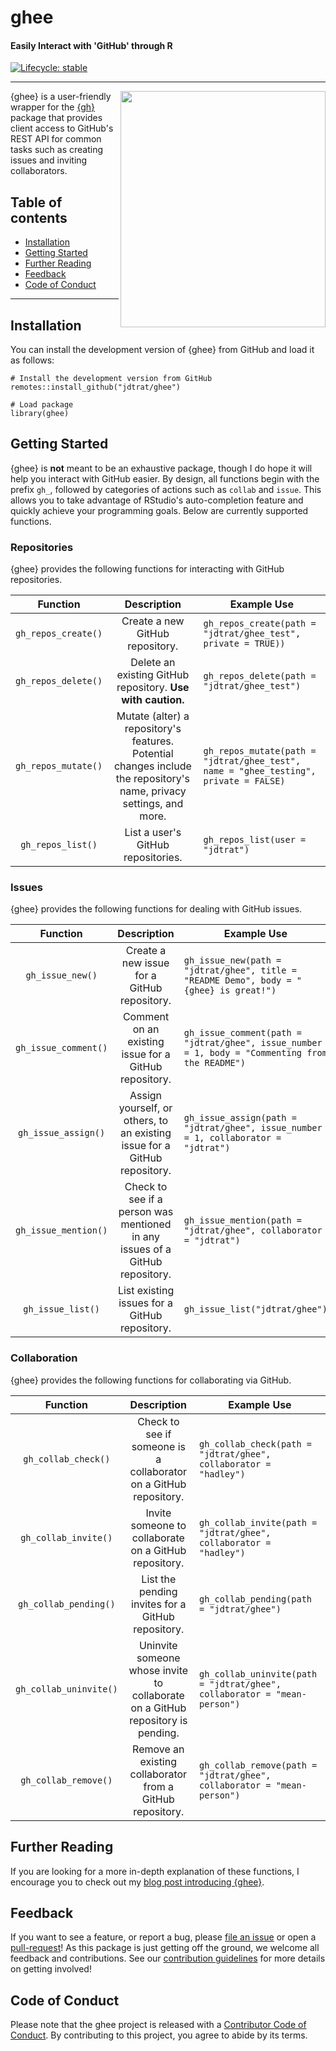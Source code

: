 # ghee

#### Easily Interact with 'GitHub' through R

<!-- badges: start -->

[![Lifecycle: stable](https://img.shields.io/badge/lifecycle-stable-brightgreen.svg)](https://lifecycle.r-lib.org/articles/stages.html#stable)

<!-- badges: end -->

------------------------------------------------------------------------

<img src="https://www.jdtrat.com/packages/ghee/resources/ghee_hex.png" width="328" height="378" align="right"/>

{ghee} is a user-friendly wrapper for the [{gh}](https://gh.r-lib.org/) package that provides client access to GitHub's REST API for common tasks such as creating issues and inviting collaborators.

## Table of contents

-   [Installation](#installation)
-   [Getting Started](#getting-started)
-   [Further Reading](#further-reading)
-   [Feedback](#feedback)
-   [Code of Conduct](#code-of-conduct)

------------------------------------------------------------------------

## Installation

You can install the development version of {ghee} from GitHub and load it as follows:

``` {.r}
# Install the development version from GitHub
remotes::install_github("jdtrat/ghee")

# Load package
library(ghee)
```

## Getting Started

{ghee} is **not** meant to be an exhaustive package, though I do hope it will help you interact with GitHub easier. By design, all functions begin with the prefix `gh_`, followed by categories of actions such as `collab` and `issue`. This allows you to take advantage of RStudio's auto-completion feature and quickly achieve your programming goals. Below are currently supported functions.

### Repositories

{ghee} provides the following functions for interacting with GitHub repositories.

|      Function       |                                                     Description                                                      | Example Use                                                                          |
|:-------------------:|:--------------------------------------------------------------------------------------------------------------------:|--------------------------------------------------------------------------------------|
| `gh_repos_create()` |                                           Create a new GitHub repository.                                            | `gh_repos_create(path = "jdtrat/ghee_test", private = TRUE))`                        |
| `gh_repos_delete()` |                             Delete an existing GitHub repository. **Use with caution.**                              | `gh_repos_delete(path = "jdtrat/ghee_test")`                                         |
| `gh_repos_mutate()` | Mutate (alter) a repository's features. Potential changes include the repository's name, privacy settings, and more. | `gh_repos_mutate(path = "jdtrat/ghee_test", name = "ghee_testing", private = FALSE)` |
|  `gh_repos_list()`  |                                          List a user's GitHub repositories.                                          | `gh_repos_list(user = "jdtrat")`                                                     |

### Issues

{ghee} provides the following functions for dealing with GitHub issues.

|       Function       |                                 Description                                  | Example Use                                                                                     |
|:--------------------:|:----------------------------------------------------------------------------:|-------------------------------------------------------------------------------------------------|
|   `gh_issue_new()`   |                 Create a new issue for a GitHub repository.                  | `gh_issue_new(path = "jdtrat/ghee", title = "README Demo", body = "{ghee} is great!")`          |
| `gh_issue_comment()` |            Comment on an existing issue for a GitHub repository.             | `gh_issue_comment(path = "jdtrat/ghee", issue_number = 1, body = "Commenting from the README")` |
| `gh_issue_assign()`  |  Assign yourself, or others, to an existing issue for a GitHub repository.   | `gh_issue_assign(path = "jdtrat/ghee", issue_number = 1, collaborator = "jdtrat")`              |
| `gh_issue_mention()` | Check to see if a person was mentioned in any issues of a GitHub repository. | `gh_issue_mention(path = "jdtrat/ghee", collaborator = "jdtrat")`                               |
|  `gh_issue_list()`   |                List existing issues for a GitHub repository.                 | `gh_issue_list("jdtrat/ghee")`                                                                  |

### Collaboration

{ghee} provides the following functions for collaborating via GitHub.

|        Function        |                                   Description                                   | Example Use                                                              |
|:----------------------:|:-------------------------------------------------------------------------------:|--------------------------------------------------------------------------|
|  `gh_collab_check()`   |        Check to see if someone is a collaborator on a GitHub repository.        | `gh_collab_check(path = "jdtrat/ghee", collaborator = "hadley")`         |
|  `gh_collab_invite()`  |              Invite someone to collaborate on a GitHub repository.              | `gh_collab_invite(path = "jdtrat/ghee", collaborator = "hadley")`        |
| `gh_collab_pending()`  |                List the pending invites for a GitHub repository.                | `gh_collab_pending(path = "jdtrat/ghee")`                                |
| `gh_collab_uninvite()` | Uninvite someone whose invite to collaborate on a GitHub repository is pending. | `gh_collab_uninvite(path = "jdtrat/ghee", collaborator = "mean-person")` |
|  `gh_collab_remove()`  |            Remove an existing collaborator from a GitHub repository.            | `gh_collab_remove(path = "jdtrat/ghee", collaborator = "mean-person")`   |

## Further Reading

If you are looking for a more in-depth explanation of these functions, I encourage you to check out my [blog post introducing {ghee}](https://www.jdtrat.com/blog/projects/ghee/).

## Feedback

If you want to see a feature, or report a bug, please [file an issue](https://github.com/jdtrat/ghee/issues) or open a [pull-request](https://github.com/jdtrat/ghee/pulls)! As this package is just getting off the ground, we welcome all feedback and contributions. See our [contribution guidelines](https://github.com/jdtrat/ghee/blob/main/.github/CONTRIBUTING.md) for more details on getting involved!

## Code of Conduct

Please note that the ghee project is released with a [Contributor Code of Conduct](https://contributor-covenant.org/version/2/0/CODE_OF_CONDUCT.html). By contributing to this project, you agree to abide by its terms.

